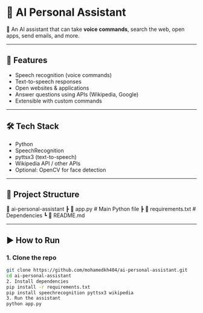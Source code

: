 # 🤖 AI Personal Assistant

📌 An AI assistant that can take **voice commands**, search the web, open apps, send emails, and more.

---

## 🚀 Features
- Speech recognition (voice commands)  
- Text-to-speech responses  
- Open websites & applications  
- Answer questions using APIs (Wikipedia, Google)  
- Extensible with custom commands  

---

## 🛠️ Tech Stack
- Python  
- SpeechRecognition  
- pyttsx3 (text-to-speech)  
- Wikipedia API / other APIs  
- Optional: OpenCV for face detection  

---

## 📂 Project Structure
📁 ai-personal-assistant
┣ 📜 app.py # Main Python file
┣ 📜 requirements.txt # Dependencies
┗ 📜 README.md

---

## ▶️ How to Run

### 1. Clone the repo
```bash
git clone https://github.com/mohamedkh404/ai-personal-assistant.git
cd ai-personal-assistant
2. Install dependencies
pip install -r requirements.txt
pip install speechrecognition pyttsx3 wikipedia
3. Run the assistant
python app.py
